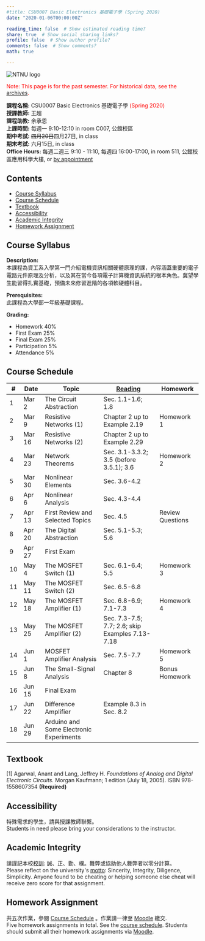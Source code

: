 ```yaml
---
#title: CSU0007 Basic Electronics 基礎電子學 (Spring 2020)
date: "2020-01-06T00:00:00Z"

reading_time: false  # Show estimated reading time?
share: true  # Show social sharing links?
profile: false  # Show author profile?
comments: false  # Show comments?
math: true

---
```

![NTNU logo](../img/ntnu_logo.png)

<span style="color:red">Note: This page is for the past semester. For historical data, see the [archives](https://web.ntnu.edu.tw/~cw/shares/courses/).</span>

**課程名稱:** CSU0007 Basic Electronics 基礎電子學 <span style="color:red">(Spring 2020)</span>  
**授課教師:** 王超  
**課程助教:** 余承恩  
**上課時間:** 每週一 9:10-12:10 in room C007, 公館校區  
**期中考試:** <s>四月20日</s>四月27日, in class  
**期末考試:** 六月15日, in class  
**Office Hours:** 每週二週三 9:10 - 11:10, 每週四 16:00-17:00, in room 511, 公館校區應用科學大樓, or [by appointment](mailto:cw@ntnu.edu.tw)  

## Contents

* [Course Syllabus](#syllabus) <a name="syllabus"></a>
* [Course Schedule](#schedule)
* [Textbook](#resource)
* [Accessibility](#accessibility)
* [Academic Integrity](#accessibility)
* [Homework Assignment](#hw)

## Course Syllabus
**Description:**  
本課程為資工系入學第一門介紹電機資訊相關硬體原理的課，內容涵蓋重要的電子電路元件原理及分析，以及其在當今各項電子計算機資訊系統的根本角色。冀望學生能習得扎實基礎，預備未來修習進階的各項軟硬體科目。

**Prerequisites:**  
此課程為大學部一年級基礎課程。

**Grading:**  
* Homework 40%  
* First Exam 25%<a name="schedule"></a>  
* Final Exam 25%  
* Participation 5%  
* Attendance 5%  

## Course Schedule

| \#  | Date | Topic | [Reading](#resource) | Homework |
| --- | ---  | --- | --- | --- |
| 1 | Mar 2   | The Circuit Abstraction | Sec. 1.1-1.6; 1.8 | |
| 2 | Mar 9   | Resistive Networks (1) | Chapter 2 up to Example 2.19 | Homework 1 |
| 3 | Mar 16   | Resistive Networks (2) | Chapter 2 up to Example 2.29 | |
| 4 | Mar 23   | Network Theorems | Sec. 3.1-3.3.2; 3.5 (before 3.5.1); 3.6 | Homework 2 |
| 5 | Mar 30   | Nonlinear Elements | Sec. 3.6-4.2 | |
| 6 | Apr 6   | Nonlinear Analysis | Sec. 4.3-4.4 |  |
| 7 | Apr 13   | First Review and Selected Topics | Sec. 4.5 | Review Questions |
| 8 | Apr 20   | The Digital Abstraction | Sec. 5.1-5.3; 5.6 | |
| 9 | Apr 27   | First Exam | | |
| 10 | May 4   | The MOSFET Switch (1) | Sec. 6.1-6.4; 5.5 | Homework 3 |
| 11 | May 11   | The MOSFET Switch (2) | Sec. 6.5-6.8 | |
| 12 | May 18   | The MOSFET Amplifier (1) | Sec. 6.8-6.9; 7.1-7.3 | Homework 4 |
| 13 | May 25   | The MOSFET Amplifier (2) | Sec. 7.3-7.5; 7.7; 2.6; skip Examples 7.13-7.18 | <a name="resource"></a>|
| 14 | Jun 1   | MOSFET Amplifier Analysis | Sec. 7.5-7.7 | Homework 5|
| 15 | Jun 8   | The Small-Signal Analysis | Chapter 8 | Bonus Homework|
| 16 | Jun 15   | Final Exam |  | |
| 17 | Jun 22   | Difference Amplifier  | Example 8.3 in Sec. 8.2 | |
| 18 | Jun 29   | Arduino and Some Electronic Experiments |  | |

## Textbook

[1] Agarwal, Anant and Lang, Jeffrey H. _Foundations of Analog and Digital Electronic Circuits._ Morgan Kaufmann; 1 edition (July 18, 2005). ISBN 978-1558607354 **(Required)**




## Accessibility
<a name="integrity"></a>
特殊需求的學生，請與授課教師聯繫。  
Students in need please bring your considerations to the instructor.

## Academic Integrity
<a name="hw"></a>
請謹記本校[校訓](http://archives.lib.ntnu.edu.tw/c2/c2_1.jsp): 誠、正、勤、樸。舞弊或協助他人舞弊者以零分計算。  
Please reflect on the university's [motto](http://archives.lib.ntnu.edu.tw/c2/c2_1.jsp): Sincerity, Integrity, Diligence, Simplicity. Anyone found to be cheating or helping someone else cheat will receive zero score for that assignment.

## Homework Assignment 

共五次作業，參閱 [Course Schedule](#schedule) 。作業請一律至 [Moodle](https://moodle.ntnu.edu.tw/) 繳交.  
Five homework assignments in total. See the [course schedule](#schedule). Students should submit all their homework assignments via [Moodle](https://moodle.ntnu.edu.tw/).

